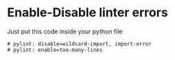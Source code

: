 # Enable-Disable linter errors
Just put this code inside your python file
```
# pylint: disable=wildcard-import, import-error
# pylint: enable=too-many-lines
```
